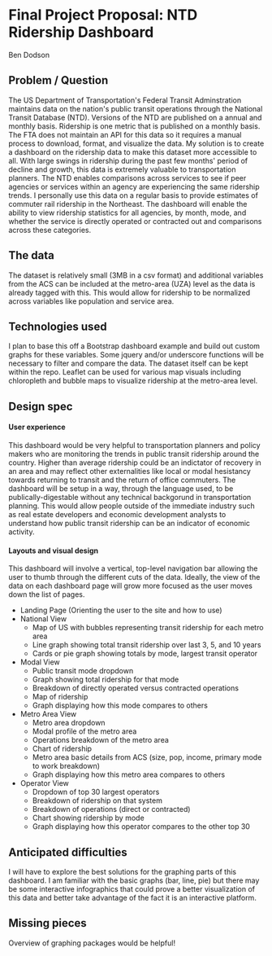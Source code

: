 # Final Project Proposal: NTD Ridership Dashboard
Ben Dodson

## Problem / Question

The US Department of Transportation's Federal Transit Adminstration maintains data on the nation's public transit operations through the National Transit Database (NTD). Versions of the NTD are published on a annual and monthly basis. Ridership is one metric that is published on a monthly basis. The FTA does not maintain an API for this data so it requires a manual process to download, format, and visualize the data. My solution is to create a dashboard on the ridership data to make this dataset more accessible to all. With large swings in ridership during the past few months' period of decline and growth, this data is extremely valuable to transportation planners. The NTD enables comparisons across services to see if peer agencies or services within an agency are experiencing the same ridership trends. I personally use this data on a regular basis to provide estimates of commuter rail ridership in the Northeast. The dashboard will enable the ability to view ridership statistics for all agencies, by month, mode, and whether the service is directly operated or contracted out and comparisons across these categories.

## The data

The dataset is relatively small (3MB in a csv format) and additional variables from the ACS can be included at the metro-area (UZA) level as the data is already tagged with this. This would allow for ridership to be normalized across variables like population and service area.

## Technologies used

I plan to base this off a Bootstrap dashboard example and build out custom graphs for these variables. Some jquery and/or underscore functions will be necessary to filter and compare the data. The dataset itself can be kept within the repo. Leaflet can be used for various map visuals including chloropleth and bubble maps to visualize ridership at the metro-area level.

## Design spec

#### User experience

This dashboard would be very helpful to transportation planners and policy makers who are monitoring the trends in public transit ridership around the country. Higher than average ridership could be an indictator of recovery in an area and may reflect other externalities like local or modal hesistancy towards returning to transit and the return of office commuters. The dashboard will be setup in a way, through the language used, to be publically-digestable without any technical backgorund in transportation planning. This would allow people outside of the immediate industry such as real estate developers and economic development analysts to understand how public transit ridership can be an indicator of economic activity.

#### Layouts and visual design

This dashboard will involve a vertical, top-level navigation bar allowing the user to thumb through the different cuts of the data. Ideally, the view of the data on each dashboard page will grow more focused as the user moves down the list of pages. 

- Landing Page (Orienting the user to the site and how to use)
- National View
    - Map of US with bubbles representing transit ridership for each metro area
    - Line graph showing total transit ridership over last 3, 5, and 10 years
    - Cards or pie graph showing totals by mode, largest transit operator
- Modal View
    - Public transit mode dropdown
    - Graph showing total ridership for that mode
    - Breakdown of directly operated versus contracted operations
    - Map of ridership
    - Graph displaying how this mode compares to others
- Metro Area View
    - Metro area dropdown
    - Modal profile of the metro area
    - Operations breakdown of the metro area
    - Chart of ridership
    - Metro area basic details from ACS (size, pop, income, primary mode to work breakdown)
    - Graph displaying how this metro area compares to others
- Operator View
    - Dropdown of top 30 largest operators
    - Breakdown of ridership on that system
    - Breakdown of operations (direct or contracted)
    - Chart showing ridership by mode
    - Graph displaying how this operator compares to the other top 30

## Anticipated difficulties

I will have to explore the best solutions for the graphing parts of this dashboard. I am familiar with the basic graphs (bar, line, pie) but there may be some interactive infographics that could prove a better visualization of this data and better take advantage of the fact it is an interactive platform.

## Missing pieces

Overview of graphing packages would be helpful!